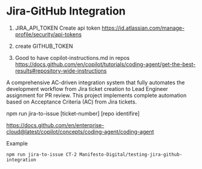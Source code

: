 # Jira-GitHub Integration

1. JIRA_API_TOKEN
Create api token https://id.atlassian.com/manage-profile/security/api-tokens

2. create GITHUB_TOKEN

3. Good to have
copilot-instructions.md in repos
https://docs.github.com/en/copilot/tutorials/coding-agent/get-the-best-results#repository-wide-instructions


A comprehensive AC-driven integration system that fully automates the development workflow from Jira ticket creation to Lead Engineer assignment for PR review. This project implements complete automation based on Acceptance Criteria (AC) from Jira tickets.

npm run jira-to-issue [ticket-number] [repo identifire]

https://docs.github.com/en/enterprise-cloud@latest/copilot/concepts/coding-agent/coding-agent


Example
```
npm run jira-to-issue CT-2 Manifesto-Digital/testing-jira-github-integration
```
